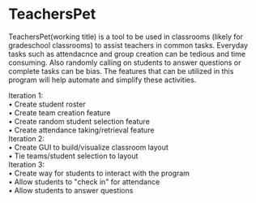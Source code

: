 TeachersPet  
===========  
TeachersPet(working title) is a tool to be used in classrooms (likely for gradeschool classrooms) to assist teachers in common tasks. Everyday tasks such as attendacnce and group creation can be tedious and time consuming. Also randomly calling on students to answer questions or complete tasks can be bias. The features that can be utilized in this program will help automate and simplify these activities.

Iteration 1:  
 • Create student roster  
 • Create team creation feature   
 • Create random student selection feature  
 • Create attendance taking/retrieval feature  
Iteration 2:  
 • Create GUI to build/visualize classroom layout  
 • Tie teams/student selection to layout  
Iteration 3:  
 • Create way for students to interact with the program  
 • Allow students to "check in" for attendance  
 • Allow students to answer questions  
